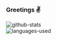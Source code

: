 ### Greetings ✌️

<!--
**Brunoaqu/Brunoaqu** is a ✨ _special_ ✨ repository because its `README.md` (this file) appears on your GitHub profile.

Here are some ideas to get you started:

- 🔭 I’m currently working on ...
- 🌱 I’m currently learning ...
- 👯 I’m looking to collaborate on ...
- 🤔 I’m looking for help with ...
- 💬 Ask me about ...
- 📫 How to reach me: ...
- 😄 Pronouns: ...
- ⚡ Fun fact: ...
-->

![github-stats](https://github-readme-stats.vercel.app/api?username=BrunoAqu&&show_icons=true&title_color=070400&icon_color=7F34B5&text_color=7F34B5&bg_color=FFFFFF)
<br>
![languages-used](https://github-readme-stats.vercel.app/api/top-langs?username=Brunoaqu&show_icons=true&locale=en&layout=compact&title_color=070400)
